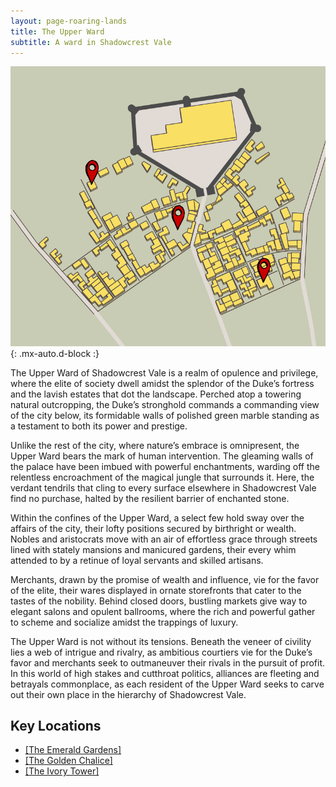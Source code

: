 ```yaml
---
layout: page-roaring-lands
title: The Upper Ward
subtitle: A ward in Shadowcrest Vale
---
```


![The Upper Ward](/assets/img/regions/upper-ward.jpg){: .mx-auto.d-block :}

The Upper Ward of Shadowcrest Vale is a realm of opulence and privilege, where the elite of society dwell amidst the splendor of the Duke’s fortress and the lavish estates that dot the landscape. Perched atop a towering natural outcropping, the Duke’s stronghold commands a commanding view of the city below, its formidable walls of polished green marble standing as a testament to both its power and prestige.

Unlike the rest of the city, where nature’s embrace is omnipresent, the Upper Ward bears the mark of human intervention. The gleaming walls of the palace have been imbued with powerful enchantments, warding off the relentless encroachment of the magical jungle that surrounds it. Here, the verdant tendrils that cling to every surface elsewhere in Shadowcrest Vale find no purchase, halted by the resilient barrier of enchanted stone.

Within the confines of the Upper Ward, a select few hold sway over the affairs of the city, their lofty positions secured by birthright or wealth. Nobles and aristocrats move with an air of effortless grace through streets lined with stately mansions and manicured gardens, their every whim attended to by a retinue of loyal servants and skilled artisans.

Merchants, drawn by the promise of wealth and influence, vie for the favor of the elite, their wares displayed in ornate storefronts that cater to the tastes of the nobility. Behind closed doors, bustling markets give way to elegant salons and opulent ballrooms, where the rich and powerful gather to scheme and socialize amidst the trappings of luxury.

The Upper Ward is not without its tensions. Beneath the veneer of civility lies a web of intrigue and rivalry, as ambitious courtiers vie for the Duke’s favor and merchants seek to outmaneuver their rivals in the pursuit of profit. In this world of high stakes and cutthroat politics, alliances are fleeting and betrayals commonplace, as each resident of the Upper Ward seeks to carve out their own place in the hierarchy of Shadowcrest Vale.

## Key Locations

- <span class="redacted" markdown="1">[[The Emerald Gardens]](/roaring-lands/codex/regions/emeral-gardens)</span>
- <span class="redacted" markdown="1">[[The Golden Chalice]](/roaring-lands/codex/regions/golden-chalice)</span>
- <span class="redacted" markdown="1">[[The Ivory Tower]](/roaring-lands/codex/regions/ivory-tower)</span>